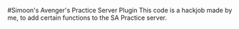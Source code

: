 #Simoon's Avenger's Practice Server Plugin
This code is a hackjob made by me, to add certain functions to the SA Practice server.